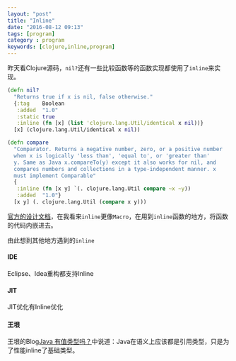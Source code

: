 ```yaml
---
layout: "post"
title: "Inline"
date: "2016-08-12 09:13"
tags: [program]
category : program
keywords: [clojure,inline,program]
---
```

昨天看Clojure源码，`nil?`还有一些比较函数等的函数实现都使用了`inline`来实现。

```clojure
(defn nil?
  "Returns true if x is nil, false otherwise."
  {:tag    Boolean
   :added  "1.0"
   :static true
   :inline (fn [x] (list 'clojure.lang.Util/identical x nil))}
  [x] (clojure.lang.Util/identical x nil))

(defn compare
  "Comparator. Returns a negative number, zero, or a positive number
  when x is logically 'less than', 'equal to', or 'greater than'
  y. Same as Java x.compareTo(y) except it also works for nil, and
  compares numbers and collections in a type-independent manner. x
  must implement Comparable"
  {
   :inline (fn [x y] `(. clojure.lang.Util compare ~x ~y))
   :added  "1.0"}
  [x y] (. clojure.lang.Util (compare x y)))
```
<!--more-->
[官方的设计文档][Inlined manual]，在我看来`inline`更像`Macro`，在用到`inline`函数的地方，将函数的代码内嵌进去。

由此想到其他地方遇到的`inline`

#### IDE
Eclipse、Idea重构都支持Inline
#### JIT
JIT优化有Inline优化
#### 王垠
王垠的Blog[Java 有值类型吗？][Java 有值类型吗？]中说道：Java在语义上应该都是引用类型，只是为了性能inline了基础类型。



[Java 有值类型吗？]: http://www.yinwang.org/blog-cn/2016/06/08/java-value-type
[Inlined manual]: http://dev.clojure.org/display/design/Inlined+code
